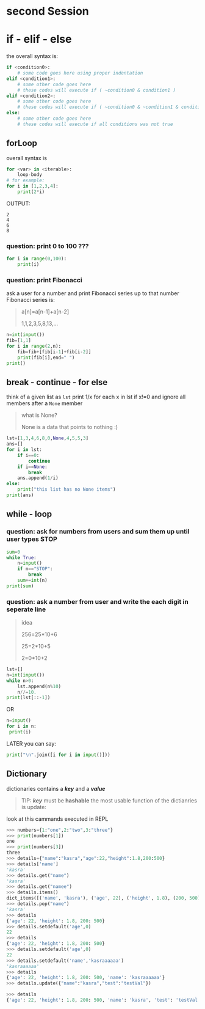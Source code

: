 # second Session

# if - elif - else

the overall syntax is:
```python
if <condition0>:
    # some code goes here using proper indentation
elif <condition1>:
    # some other code goes here
    # these codes will execute if ( ~condition0 & condition1 )
elif <condition2>:
    # some other code goes here
    # these codes will execute if ( ~condition0 & ~condition1 & condition2 )
else:
    # some other code goes here
    # these codes will execute if all conditions was not true
```

## forLoop

overall syntax is
```python
for <var> in <iterable>:
    loop-body
# for example:
for i in [1,2,3,4]:
    print(2*i)
```
OUTPUT:
```
2
4
6
8
```
### question: print 0 to 100 ???
```python
for i in range(0,100):
    print(i)
```

### question: print Fibonacci
ask a user for a number and print Fibonacci series up to that number
Fibonacci series is:
>  a[n]=a[n-1]+a[n-2]
>
>  1,1,2,3,5,8,13,...

```python
n=int(input())
fib=[1,1]
for i in range(2,n):
    fib=fib+[fib[i-1]+fib[i-2]]
    print(fib[i],end=" ")
print()
```

## break - continue - for else
think of a given list as `lst` print 1/x for each x in lst if x!=0 and ignore all members after a `None` member

> what is None?
>
> None is a data that points to nothing :)

```python
lst=[1,3,4,6,8,0,None,4,5,5,3]
ans=[]
for i in lst:
    if i==0:
        continue
    if i==None:
        break
    ans.append(1/i)
else:
    print("this list has no None items")
print(ans)
```

## while - loop

### question: ask for numbers from users and sum them up until user types STOP

```python
sum=0
while True:
    n=input()
    if n=="STOP":
        break
    sum+=int(n)
print(sum)
```

### question: ask a number from user and write the each digit in seperate line
> idea
>
> 256=25*10+6
>
> 25=2*10+5
>
> 2=0*10+2

```python
lst=[]
n=int(input())
while n>0:
    lst.append(n%10)
    n//=10.
print(lst[::-1])
```

OR

```python
n=input()
for i in n:
 print(i)
```

LATER you can say:

```python
print("\n".join([i for i in input()]))
```

## Dictionary

dictionaries contains a ***key*** and a ***value***
> TIP: ***key*** must be **hashable**
the most usable function of the dictianries is update:

look at this cammands executed in REPL
```python
>>> numbers={1:"one",2:"two",3:"three"}
>>> print(numbers[1])
one
>>> print(numbers[3])
three
>>> details={"name":"kasra","age":22,"height":1.8,200:500}
>>> details['name']
'kasra'
>>> details.get("name")
'kasra'
>>> details.get("namee")
>>> details.items()
dict_items([('name', 'kasra'), ('age', 22), ('height', 1.8), (200, 500)])
>>> details.pop("name")
'kasra'
>>> details
{'age': 22, 'height': 1.8, 200: 500}
>>> details.setdefault('age',0)
22
>>> details
{'age': 22, 'height': 1.8, 200: 500}
>>> details.setdefault('age',0)
22
>>> details.setdefault('name','kasraaaaaa')
'kasraaaaaa'
>>> details
{'age': 22, 'height': 1.8, 200: 500, 'name': 'kasraaaaaa'}
>>> details.update({"name":"kasra","test":"testVal"})

>>> details
{'age': 22, 'height': 1.8, 200: 500, 'name': 'kasra', 'test': 'testVal'}
```
